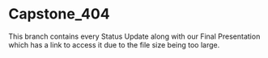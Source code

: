 # Capstone_404
This branch contains every Status Update along with our Final Presentation which has a link to access it due to the file size being too large.
